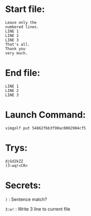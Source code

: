 # Start file:

```
Leave only the
numbered lines.
LINE 1
LINE 2
LINE 3
That's all.
Thank you
very much.
```


# End file:

```
LINE 1
LINE 2
LINE 3
```


# Launch Command:

```
vimgolf put 54862fbb3f90ac0002904cf5
```


# Trys:

```
djGd2kZZ
)3:wq!<CR>
```


# Secrets:

`)`    : Sentence match?

`3:w!` : Write 3 line to current file
